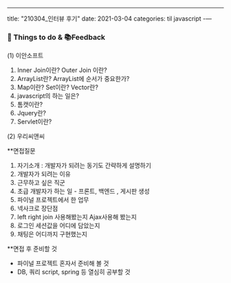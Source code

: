 ---
title: "210304_인터뷰 후기"
date: 2021-03-04
categories: til javascript
-—

### 💪 Things to do & 📚Feedback

(1) 이안소프트

1. Inner Join이란? Outer Join 이란?
2. ArrayList란? ArrayList에 순서가 중요한가?
3. Map이란? Set이란? Vector란?
4. javascript의 하는 일은?
5. 톰캣이란?
6. Jquery란?
7. Servlet이란?

(2) 우리씨앤씨

**면접질문

1. 자기소개 : 개발자가 되려는 동기도 간략하게 설명하기
2. 개발자가 되려는 이유
3. 근무하고 싶은 직군
4. 초급 개발자가 하는 일 - 프론트, 백엔드 , 게시판 생성
5. 파이널 프로젝트에서 한 업무
6. 넥사크로 장단점
7. left right join 사용해봤는지 Ajax사용해 봤는지
8. 로그인 세션값을 어디에 담았는지
9. 채팅은 어디까지 구현했는지

**면접 후 준비할 것

- 파이널 프로젝트 혼자서 준비해 볼 것
- DB, 쿼리 script, spring 등 열심히 공부할 것
